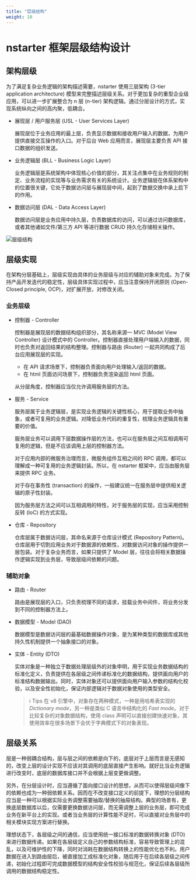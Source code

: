 ```yaml
---
title: "层级结构"
weight: 10
---
```


# nstarter 框架层级结构设计


## 架构层级

为了满足复杂业务逻辑的架构描述需要，nstarter 使用三层架构 (3-tier application architecture) 模型来完整描述层级关系。对于更加复杂的重型企业级应用，可以进一步扩展整合为 n 层 (n-tier) 架构逻辑。通过分层设计的方式，实现系统纵向之间的高内聚，低耦合。

* 展现层 / 用户服务层 (USL - User Services Layer)

  展现层位于业务应用的最上层，负责显示数据和接收用户输入的数据，为用户提供直接交互操作的入口。对于后台 Web 应用而言，展现层主要负责 API 接口数据的组织发送。

* 业务逻辑层 (BLL - Business Logic Layer)

  业务逻辑层是系统架构中体现核心价值的部分，其关注点集中在业务规则的制定、业务流程的实现等与业务需求有关的系统设计。业务逻辑层在体系架构中的位置很关键，它处于数据访问层与展现层中间，起到了数据交换中承上启下的作用。

* 数据访问层 (DAL - Data Access Layer)

  数据访问层是业务应用中持久层，负责数据库的访问，可以通过访问数据库，或者其他诸如文件/第三方 API 等进行数据 CRUD 持久化存储相关操作。

![层级结构](/images/intro/level_layout.png)

## 层级实现

在架构分层基础上，层级实现由具体的业务层级与对应的辅助对象来完成。为了保持产品开发迭代的稳定性，层级具体实现过程中，应当注意保持开闭原则 (Open-Closed principle, OCP)，对扩展开放，对修改关闭。

### 业务层级

* 控制器 - Controller

  控制器是展现层的数据结构组织部分，其名称来源一 MVC (Model View Controller) 设计模式中的 Controller。控制器直接处理用户端输入的数据，同时也负责对返回结果的结构整理。控制器与路由 (Router) 一起共同构成了后台应用展现层的实现。

  * 在 API 请求场景下，控制器负责面向用户处理输入/返回的数据。
  * 在 html 页面访问场景下，控制器负责渲染返回 html 页面。
  
  从分层角度，控制器应当仅允许调用服务层的方法。

* 服务 - Service

  服务层属于业务逻辑层，是实现业务逻辑的关键性核心，用于提取业务中抽象，或者可复用的业务逻辑。对降低业务代码的重复性，梳理业务逻辑具有重要的价值。

  服务层业务可以调用下层数据操作层的方法，也可以在服务层之间互相调用可复用的逻辑，但是不应该调用上层的控制器方法。

  对于应用内部的微服务治理而言，微服务组件互相之间的 RPC 调用，都可以理解成一种可复用的业务逻辑封装。所以，在 nstarter 框架中，应当由服务层来提供 RPC 业务。

  对于存在事务性 (transaction) 的操作，一般建议统一在服务层中提供相关逻辑的原子性封装。

  因为服务层方法之间可以互相调用的特性，对于服务层的实现，应当采用控制反转 (IoC) 的方式实现。

* 仓库 - Repository

  仓库层属于数据访问层，其命名来源于仓库设计模式 (Repository Pattern)。仓库层用于切割应用业务对于数据源的依赖性，对数据访问对象的操作提供一层包装。对于复杂业务而言，如果只提供了 Model 层，往往会将相关数据操作逻辑实现到业务层，导致层级间依赖的问题。

### 辅助对象

* 路由 - Router

  路由是展现层的入口，只负责梳理不同的请求，挂载业务中间件，将业务分发到不同的控制器方法上。

* 数据模型 - Model (DAO)

  数据模型是数据访问层的最基础数据操作对象，是为某种类型的数据库或其他持久性机制提供一个抽象接口的对象。

* 实体 - Entity (DTO)

  实体对象是一种独立于数据处理层级外的对象申明，用于实现业务数据结构的标准化定义，负责提供在各层级之间传递标准化的数据结构，提供面向用户的标准结构数据输出。同时，实体对象还可以提供面向用户输入参数的结构化校验，以及安全性初始化，保证内部逻辑对于数据对象使用的类型安全。

  > ℹ Tips
  > 在 v8 引擎中，对象存在两种模式，一种是用哈希表实现的 *Dictionary mode*，另一种是类似 C 语言中结构化的 *Fast mode*。对于比较复杂的对象数据结构，使用 class 声明可以直接创建快速对象，其使用效率在很多场景下会优于字典模式下的对象表现。


## 层级关系

层是一种弱耦合结构，层与层之间的依赖是向下的，底层对于上层而言是无感知的，改变上层的设计实现不应该对其调用的底层直接产生影响。就好比当业务逻辑进行改变时，底层的数据库接口并不会根据上层变更做调整。

另外，在分层设计时，应当遵循了面向接口设计的思想，从而可以使得层级间像下的依赖也成为一种弱依赖关系。因而在不改变接口定义的前提下，理想的分层结构应当是一种可以根据实际业务调整需要抽取/替换的抽屉结构。典型的场景有，更换底层数据库以后，仅需要更换数据访问层，而无需调整上层的业务层，即可完成业务在新平台上的实现。或者当业务层的计算性能不足时，可以直接对业务层中的相关模块实现方案进行替换。

理想状态下，各层级之间的通信，应当使用统一接口标准的数据转换对象 (DTO) 来进行数据传递。如果在各层级定义自己的参数结构标准，容易导致管理上的混乱，以及可维护性的下降，同时对消耗在数据结构转换上的性能优化也不利。用户数据在进入到路由层后，被直接加工成标准化对象，随后用于在后续各层级之间传递，初始化过程即可完成数据模型的结构安全性校验与规范化，保证后续各层级所调用的数据结构稳定性。
